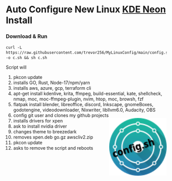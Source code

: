 # Auto Configure New Linux [KDE Neon](https://neon.kde.org/download) Install 
### Download & Run
```
curl -L https://raw.githubusercontent.com/trevor256/MyLinuxConfig/main/config.sh -o c.sh && sh c.sh
```
Script will
 1. pkcon update
 2. installs GO, Rust, Node-17/npm/yarn
 3. installs aws, azure, gcp, terraform cli
 4. apt-get install  kdenlive, krita, ffmpeg, build-essential, kate, shellcheck, nmap, moc, moc-ffmpeg-plugin, nvim, htop, moc, browsh, fzf
 5. flatpak install blender, libreoffice, discord, Inkscape, gnomeBoxes, godotengine, videodownloader, Nixwriter, libllvm6.0, Audacity, OBS
 6. config git user and clones my github projects 
 7. installs drivers for xpen <img align="right" width="180px" src="https://raw.githubusercontent.com/trevor256/trevor256/main/imgs/config.svg">
 8. ask to install nvidia driver 
 9. changes theme to breezedark 
 10. removes xpen.deb go.gz awscliv2.zip
 11. pkcon update
 12. asks to remove the script and reboots 
 

